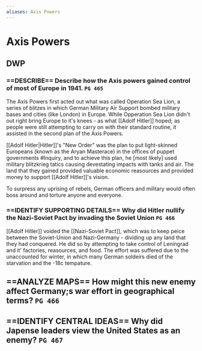 ```yaml
---
aliases: Axis Powers
---
```

# Axis Powers

## DWP
### ==DESCRIBE== Describe how the Axis powers gained control of most of Europe in 1941. `PG 465`
The Axis Powers first acted out what was called Operation Sea Lion, a series of blitzes in which German Military Air Support bombed military bases and cities (like London) in Europe. While Opperation Sea Lion didn't out right bring Europe to it's knees - as what [[Adolf Hitler]] hoped; as people were still attempting to carry on with their standard routine, it assisted in the second plan of the Axis Powers.

[[Adolf Hitler|Hitler]]'s "New Order" was the plan to put light-skinned Europeans (known as the Aryan Masterace) in the offices of puppet governments #Inquiry, and to achieve this plan, he [most likely] used military blitzkrieg tatics causing devestating impacts with tanks and air. The land that they gained provided valuable economic reasources and provided money to support [[Adolf Hitler]]'s vision.

To surpress any uprising of rebels, German officers and military would often boss around and torture anyone and everyone.
### ==IDENTIFY SUPPORTING DETAILS== Why did Hitler nullify the Nazi-Soviet Pact by invading the Soviet Union `PG 466`
[[Adolf Hitler]] voided the [[Nazi-Soviet Pact]], which was to keep peice between the Soviet-Union and Nazi-Germany - dividing up any land that they had conquered. He did so by attempting to take control of Leningrad and it' factories, reasources, and food. The effort was suffered due to the unaccounted for winter, in which many German soldeirs died of the starvation and the -18c tempature. 
## ==ANALYZE MAPS== How might this new enemy affect Germany;s war effort in geographical terms? `PG 466`
## ==IDENTIFY CENTRAL IDEAS== Why did Japense leaders view the United States as an enemy? `PG 467`